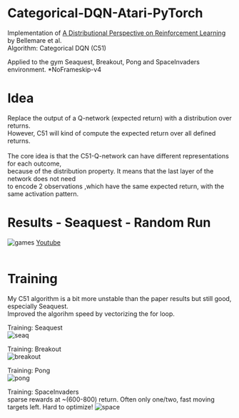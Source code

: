 # Categorical-DQN-Atari-PyTorch
Implementation of [A Distributional Perspective on Reinforcement Learning](https://arxiv.org/abs/1707.06887) by Bellemare et al.<br />
Algorithm: Categorical DQN (C51)<br />

Applied to the gym Seaquest, Breakout, Pong and SpaceInvaders environment. *NoFrameskip-v4

# Idea
Replace the output of a Q-network (expected return) with a distribution over returns.<br />
However, C51 will kind of compute the expected return over all defined returns.<br /><br />
The core idea is that the C51-Q-network can have different representations for each outcome,<br />
because of the distribution property. It means that the last layer of the network does not need<br /> 
to encode 2 observations ,which have the same expected return, with the same activation pattern.

# Results - Seaquest - Random Run
 ![games](https://github.com/Hauf3n/Categorical_DQN-Atari-PyTorch/blob/master/media/seaquest_37k.gif)
 [Youtube](https://youtu.be/siPcgY4ikk0)<br /><br />
 
 # Training
 
 My C51 algorithm is a bit more unstable than the paper results but still good, especially Seaquest.<br />
 Improved the algorihm speed by vectorizing the for loop.
 
 Training: Seaquest <br />
 ![seaq](https://github.com/Hauf3n/Categorical_DQN-Atari-PyTorch/blob/master/media/seaquest_plot.png)<br />
 
 Training: Breakout <br />
 ![breakout](https://github.com/Hauf3n/Categorical_DQN-Atari-PyTorch/blob/master/media/breakout_plot.png)<br />
 
 Training: Pong <br />
 ![pong](https://github.com/Hauf3n/Categorical_DQN-Atari-PyTorch/blob/master/media/pong_plot.png)<br />
 
 Training: SpaceInvaders <br />
 sparse rewards at ~(600-800) return. Often only one/two, fast moving targets left. Hard to optimize!
 ![space](https://github.com/Hauf3n/Categorical_DQN-Atari-PyTorch/blob/master/media/spaceinvaders_plot.png)<br />
